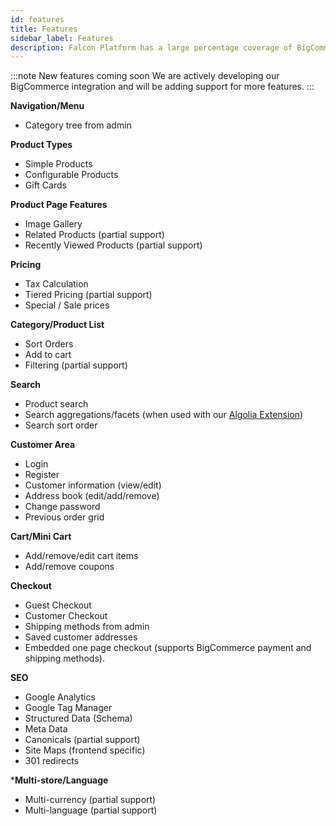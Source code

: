 ```yaml
---
id: features
title: Features
sidebar_label: Features
description: Falcon Platform has a large percentage coverage of BigCommerce features.
---
```


:::note New features coming soon
We are actively developing our BigCommerce integration and will be adding support for more features.
:::

**Navigation/Menu**

- Category tree from admin

**Product Types**
- Simple Products
- Configurable Products
- Gift Cards

**Product Page Features**
- Image Gallery
- Related Products (partial support)
- Recently Viewed Products (partial support)

**Pricing**
- Tax Calculation
- Tiered Pricing (partial support)
- Special / Sale prices

**Category/Product List**
- Sort Orders
- Add to cart
- Filtering (partial support)

**Search**
- Product search
- Search aggregations/facets (when used with our [Algolia Extension](/docs/platform/integration/algolia))
- Search sort order

**Customer Area**

- Login
- Register
- Customer information (view/edit)
- Address book (edit/add/remove)
- Change password
- Previous order grid

**Cart/Mini Cart**

- Add/remove/edit cart items
- Add/remove coupons

**Checkout**

- Guest Checkout
- Customer Checkout
- Shipping methods from admin
- Saved customer addresses
- Embedded one page checkout (supports BigCommerce payment and shipping methods).

**SEO**

- Google Analytics
- Google Tag Manager
- Structured Data (Schema)
- Meta Data
- Canonicals (partial support)
- Site Maps (frontend specific)
- 301 redirects

***Multi-store/Language**

- Multi-currency (partial support)
- Multi-language (partial support)
